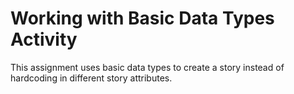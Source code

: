 # Working with Basic Data Types Activity

This assignment uses basic data types to create a story instead of hardcoding in different story attributes.

